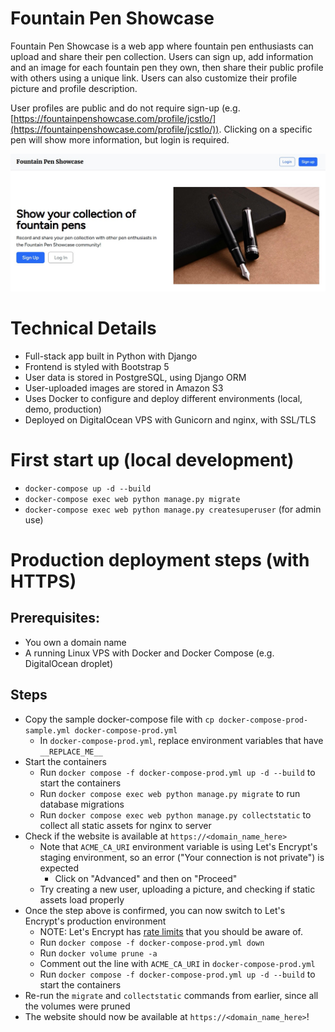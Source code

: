 # Fountain Pen Showcase

Fountain Pen Showcase is a web app where fountain pen enthusiasts can upload and share their pen collection. Users can sign up, add information and an image for each fountain pen they own, then share their public profile with others using a unique link. Users can also customize their profile picture and profile description.

User profiles are public and do not require sign-up (e.g. [https://fountainpenshowcase.com/profile/jcstlo/](https://fountainpenshowcase.com/profile/jcstlo/)). Clicking on a specific pen will show more information, but login is required.

![image](static/images/readme.jpg)

# Technical Details

* Full-stack app built in Python with Django
* Frontend is styled with Bootstrap 5
* User data is stored in PostgreSQL, using Django ORM
* User-uploaded images are stored in Amazon S3
* Uses Docker to configure and deploy different environments (local, demo, production)
* Deployed on DigitalOcean VPS with Gunicorn and nginx, with SSL/TLS

# First start up (local development)

* `docker-compose up -d --build`
* `docker-compose exec web python manage.py migrate`
* `docker-compose exec web python manage.py createsuperuser` (for admin use)

# Production deployment steps (with HTTPS)

## Prerequisites:

* You own a domain name
* A running Linux VPS with Docker and Docker Compose (e.g. DigitalOcean droplet)

## Steps

* Copy the sample docker-compose file with `cp docker-compose-prod-sample.yml docker-compose-prod.yml`
  * In `docker-compose-prod.yml`, replace environment variables that have `__REPLACE_ME__`
* Start the containers
  * Run `docker compose -f docker-compose-prod.yml up -d --build` to start the containers
  * Run `docker compose exec web python manage.py migrate` to run database migrations
  * Run `docker compose exec web python manage.py collectstatic` to collect all static assets for nginx to server
* Check if the website is available at `https://<domain_name_here>`
  * Note that `ACME_CA_URI` environment variable is using Let's Encrypt's staging environment, so an error ("Your connection is not private") is expected
    * Click on "Advanced" and then on "Proceed"
  * Try creating a new user, uploading a picture, and checking if static assets load properly
* Once the step above is confirmed, you can now switch to Let's Encrypt's production environment
  * NOTE: Let's Encrypt has [rate limits](https://letsencrypt.org/docs/rate-limits/) that you should be aware of.
  * Run `docker compose -f docker-compose-prod.yml down`
  * Run `docker volume prune -a`
  * Comment out the line with `ACME_CA_URI` in `docker-compose-prod.yml`
  * Run `docker compose -f docker-compose-prod.yml up -d --build` to start the containers
* Re-run the `migrate` and `collectstatic` commands from earlier, since all the volumes were pruned
* The website should now be available at `https://<domain_name_here>`!
